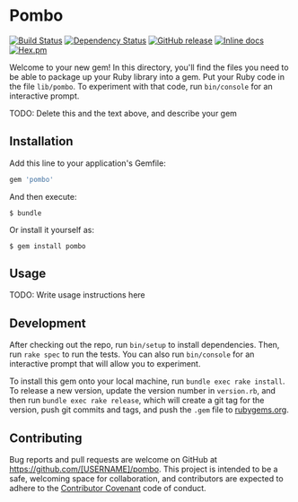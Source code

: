 # Pombo
[![Build Status](https://travis-ci.org/adenaecommerce/pombo.svg?branch=master)](https://travis-ci.org/adenaecommerce/pombo)
[![Dependency Status](https://gemnasium.com/adenaecommerce/pombo.svg)](https://gemnasium.com/adenaecommerce/pombo)
[![GitHub release](https://img.shields.io/github/release/qubyte/rubidium.svg)](https://github.com/adenaecommerce/pombo/releases)
[![Inline docs](http://inch-ci.org/github/adenaecommerce/pombo.svg?branch=master)](http://inch-ci.org/github/adenaecommerce/pombo)
[![Hex.pm](https://img.shields.io/badge/yard-docs-blue.svg)](http://www.rubydoc.info/github/adenaecommerce/pombo/master)

Welcome to your new gem! In this directory, you'll find the files you need to be able to package up your Ruby library into a gem. Put your Ruby code in the file `lib/pombo`. To experiment with that code, run `bin/console` for an interactive prompt.

TODO: Delete this and the text above, and describe your gem

## Installation

Add this line to your application's Gemfile:

```ruby
gem 'pombo'
```

And then execute:

    $ bundle

Or install it yourself as:

    $ gem install pombo

## Usage

TODO: Write usage instructions here

## Development

After checking out the repo, run `bin/setup` to install dependencies. Then, run `rake spec` to run the tests. You can also run `bin/console` for an interactive prompt that will allow you to experiment.

To install this gem onto your local machine, run `bundle exec rake install`. To release a new version, update the version number in `version.rb`, and then run `bundle exec rake release`, which will create a git tag for the version, push git commits and tags, and push the `.gem` file to [rubygems.org](https://rubygems.org).

## Contributing

Bug reports and pull requests are welcome on GitHub at https://github.com/[USERNAME]/pombo. This project is intended to be a safe, welcoming space for collaboration, and contributors are expected to adhere to the [Contributor Covenant](http://contributor-covenant.org) code of conduct.

